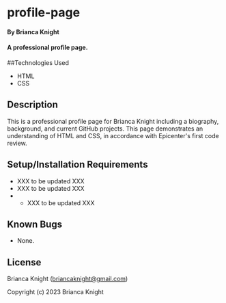 # profile-page

#### By Brianca Knight

#### A professional profile page. 

##Technologies Used

* HTML
* CSS

## Description

This is a professional profile page for Brianca Knight including a biography, background, and current GitHub projects. This page demonstrates an understanding of HTML and CSS, in accordance with Epicenter's first code review.

## Setup/Installation Requirements

* XXX to be updated XXX
* XXX to be updated XXX
* * XXX to be updated XXX

## Known Bugs

* None.

## License

Brianca Knight (briancaknight@gmail.com)

Copyright (c) 2023 Brianca Knight

